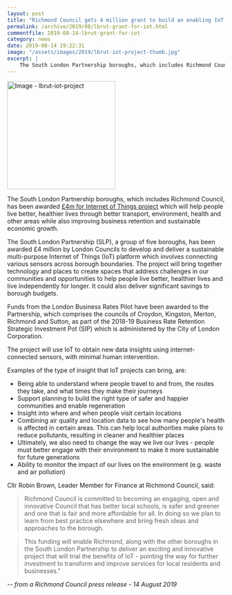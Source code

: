 ```yaml
---
layout: post
title: "Richmond Council gets 4 million grant to build an enabling IoT project"
permalink: /archive/2019/08/lbrut-grant-for-iot.html
commentfile: 2019-08-14-lbrut-grant-for-iot
category: news
date: 2019-08-14 19:22:31
image: "/assets/images/2019/lbrut-iot-project-thumb.jpg"
excerpt: |
    The South London Partnership boroughs, which includes Richmond Council, has been awarded &pound;4m for Internet of Things project which will help people live better, healthier lives through better transport, environment, health and other areas while also improving business retention and sustainable economic growth.
---
```

<a href="/assets/images/2019/lbrut-iot-project.jpg" title="Click for a larger image"><img src="/assets/images/2019/lbrut-iot-project-thumb.jpg" width="250" alt="Image - lbrut-iot-project"  class="photo right"/></a>

The South London Partnership boroughs, which includes Richmond Council, has been awarded [&pound;4m for Internet of Things project](https://www.londoncouncils.gov.uk/node/34496) which will help people live better, healthier lives through better transport, environment, health and other areas while also improving business retention and sustainable economic growth.

The South London Partnership (SLP), a group of five boroughs, has been awarded &pound;4 million by London Councils to develop and deliver a sustainable multi-purpose Internet of Things (IoT) platform which involves connecting various sensors across borough boundaries. The project will bring together technology and places to create spaces that address challenges in our communities and opportunities to help people live better, healthier lives and live independently for longer. It could also deliver significant savings to borough budgets.

Funds from the London Business Rates Pilot have been awarded to the Partnership, which comprises the councils of Croydon, Kingston, Merton, Richmond and Sutton, as part of the 2018-19 Business Rate Retention Strategic Investment Pot (SIP) which is administered by the City of London Corporation.

The project will use IoT to obtain new data insights using internet-connected sensors, with minimal human intervention.

Examples of the type of insight that IoT projects can bring, are:

- Being able to understand where people travel to and from, the routes they take, and what times they make their journeys
- Support planning to build the right type of safer and happier communities and enable regeneration
- Insight into where and when people visit certain locations
- Combining air quality and location data to see how many people's health is affected in certain areas. This can help local authorities make plans to reduce pollutants, resulting in cleaner and healthier places
- Ultimately, we also need to change the way we live our lives - people must better engage with their environment to make it more sustainable for future generations
- Ability to monitor the impact of our lives on the environment (e.g. waste and air pollution)

Cllr Robin Brown, Leader Member for Finance at Richmond Council, said:

> Richmond Council is committed to becoming an engaging, open and innovative Council that has better local schools, is safer and greener and one that is fair and more affordable for all. In doing so we plan to learn from best practice elsewhere and bring fresh ideas and approaches to the borough.

> This funding will enable Richmond, along with the other boroughs in the South London Partnership to deliver an exciting and innovative project that will trial the benefits of IoT - pointing the way for further investment to transform and improve services for local residents and businesses."

<cite>-- from a Richmond Council press release - 14 August 2019</cite>
